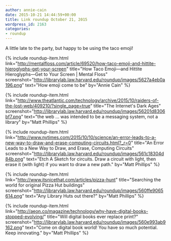```yaml
---
author: annie-cain
date: 2015-10-21 14:44:59+00:00
title: Link roundup October 21, 2015
wordpress_id: 2163
categories:
- roundup
---
```


A little late to the party, but happy to be using the taco emoji!

{% include roundup-item.html
  link="http://mentalfloss.com/article/69520/how-taco-emoji-and-hittite-hieroglyphs-get-your-screen"
  title="How Taco Emoji—and Hittite Hieroglyphs—Get to Your Screen | Mental Floss"
  screenshot="http://librarylab.law.harvard.edu/roundup/images/5627a4eb0a196.png"
  text="How emoji come to be"
  by="Annie Cain"
%}

{% include roundup-item.html
  link="http://www.theatlantic.com/technology/archive/2015/10/raiders-of-the-lost-web/409210/?single_page=true"
  title="The Internet's Dark Ages"
  screenshot="http://librarylab.law.harvard.edu/roundup/images/56201d8306bf7.png"
  text="the web ... was intended to be a messaging system, not a library"
  by="Matt Phillips"
%}

{% include roundup-item.html
  link="http://www.nytimes.com/2015/10/10/science/an-error-leads-to-a-new-way-to-draw-and-erase-computing-circuits.html?_r=0"
  title="An Error Leads to a New Way to Draw, and Erase, Computing Circuits"
  screenshot="http://librarylab.law.harvard.edu/roundup/images/561c18304d84b.png"
  text="Etch A Sketch for circuits. Draw a circuit with light, then erase it (with light) if you want to draw a new path."
  by="Matt Phillips"
%}

{% include roundup-item.html
  link="http://www.itsnicethat.com/articles/pizza-hunt"
  title="Searching the world for original Pizza Hut buildings"
  screenshot="http://librarylab.law.harvard.edu/roundup/images/560ffe9065614.png"
  text="Any Library Huts out there?"
  by="Matt Phillips"
%}

{% include roundup-item.html
  link="http://aeon.co/magazine/technology/why-have-digital-books-stopped-evolving/"
  title="Will digital books ever replace print?"
  screenshot="http://librarylab.law.harvard.edu/roundup/images/560e993ab9162.png"
  text="Come on digital book world! You have so much potential. Keep innovating."
  by="Matt Phillips"
%}
